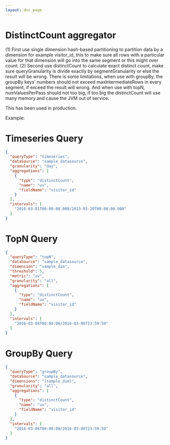 ```yaml
---
layout: doc_page
---
```


# DistinctCount aggregator

(1) First use single dimension hash-based partitioning to partition data by a dimension for example visitor_id, this to make sure all rows with a particular value for that dimension will go into the same segment or this might over count.
(2) Second use distinctCount to calculate exact distinct count, make sure queryGranularity is divide exactly by segmentGranularity or else the result will be wrong.
There is some limitations, when use with groupBy, the groupBy keys' numbers should not exceed maxIntermediateRows in every segment, if exceed the result will wrong. And when use with topN, numValuesPerPass should not too big, if too big the distinctCount will use many memory and cause the JVM out of service.

This has been used in production.

Example:
# Timeseries Query

```json
{
  "queryType": "timeseries",
  "dataSource": "sample_datasource",
  "granularity": "day",
  "aggregations": [
    {
      "type": "distinctCount",
      "name": "uv",
      "fieldName": "visitor_id"
    }
  ],
  "intervals": [
    "2016-03-01T00:00:00.000/2013-03-20T00:00:00.000"
  ]
}
```

# TopN Query

```json
{
  "queryType": "topN",
  "dataSource": "sample_datasource",
  "dimension": "sample_dim",
  "threshold": 5,
  "metric": "uv",
  "granularity": "all",
  "aggregations": [
    {
      "type": "distinctCount",
      "name": "uv",
      "fieldName": "visitor_id"
    }
  ],
  "intervals": [
    "2016-03-06T00:00:00/2016-03-06T23:59:59"
  ]
}
```

# GroupBy Query

```json
{
  "queryType": "groupBy",
  "dataSource": "sample_datasource",
  "dimensions": "[sample_dim]",
  "granularity": "all",
  "aggregations": [
    {
      "type": "distinctCount",
      "name": "uv",
      "fieldName": "visitor_id"
    }
  ],
  "intervals": [
    "2016-03-06T00:00:00/2016-03-06T23:59:59"
  ]
}
```
